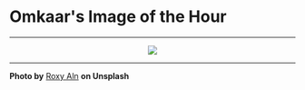 # Omkaar's Image of the Hour

---

<div align="center">

<a href="https://unsplash.com/photos/a-womans-face-with-bright-red-flowers-7mx6tJXn80s">
  <img src="https://images.unsplash.com/photo-1751220338600-905b36fcbef7?crop=entropy&cs=tinysrgb&fit=max&fm=jpg&ixid=M3w3NjA2Nzh8MHwxfHJhbmRvbXx8fHx8fHx8fDE3NTE3Mjc2MDB8&ixlib=rb-4.1.0&q=80&w=1080" style="max-width:100%; height:auto;">
</a>



</div>

---

**Photo by** [Roxy Aln](https://unsplash.com/@roxy_aln) **on Unsplash**
